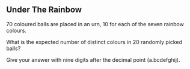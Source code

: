 ## Under The Rainbow

$70$ coloured balls are placed in an urn, $10$ for each of the seven rainbow colours.

What is the expected number of distinct colours in $20$ randomly picked balls?

Give your answer with nine digits after the decimal point (a.bcdefghij).
